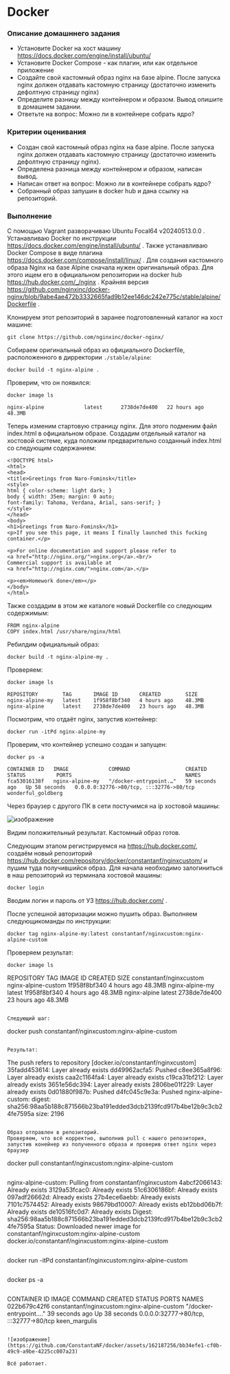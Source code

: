 # ****Docker**** #

### Описание домашннего задания ###

* Установите Docker на хост машину
  <https://docs.docker.com/engine/install/ubuntu/>
* Установите Docker Compose - как плагин, или как отдельное приложение
* Создайте свой кастомный образ nginx на базе alpine. После запуска nginx должен отдавать кастомную страницу (достаточно изменить дефолтную страницу nginx)
* Определите разницу между контейнером и образом. Вывод опишите в домашнем задании.
* Ответьте на вопрос: Можно ли в контейнере собрать ядро?

### Критерии оценивания ###

* Создан свой кастомный образ nginx на базе alpine. После запуска nginx должен отдавать кастомную страницу (достаточно изменить дефолтную страницу nginx).
* Определена разница между контейнером и образом, написан вывод.
* Написан ответ на вопрос: Можно ли в контейнере собрать ядро?
* Собранный образ запушин в docker hub и дана ссылку на репозиторий.

### Выполнение ###

С помощью Vagrant разворачиваю Ubuntu Focal64 v20240513.0.0 . Устанавливаю Docker по инструкции <https://docs.docker.com/engine/install/ubuntu/> . Также устанавливаю Docker Compose в виде плагина <https://docs.docker.com/compose/install/linux/> .
Для создания кастомного образа Nginx на базе Alpine сначала нужен оригинальный образ. Для этого ищем его в официальном репозитории на docker hub <https://hub.docker.com/_/nginx> . Крайняя версия <https://github.com/nginxinc/docker-nginx/blob/9abe4ae472b3332665fad9b12ee146dc242e775c/stable/alpine/Dockerfile> .

Клонируем этот репозиторий в заранее подготовленный каталог на хост машине:

```
git clone https://github.com/nginxinc/docker-nginx/
```

Собираем оригинальный образ из официального Dockerfile, расположенного в дирректории `./stable/alpine`:

```
docker build -t nginx-alpine .
```

Проверим, что он появился:

```
docker image ls
```

```
nginx-alpine             latest      2738de7de400   22 hours ago   48.3MB
```

Теперь изменим стартовую страницу nginx. Для этого подменим файл index.html в официальном образе.
Создадим отдельный каталог на хостовой системе, куда положим предварительно созданный index.html со следующим содержанием:

```
<!DOCTYPE html>
<html>
<head>
<title>Greetings from Naro-Fominsk</title>
<style>
html { color-scheme: light dark; }
body { width: 35em; margin: 0 auto;
font-family: Tahoma, Verdana, Arial, sans-serif; }
</style>
</head>
<body>
<h1>Greetings from Naro-Fominsk</h1>
<p>If you see this page, it means I finally launched this fucking container.</p>

<p>For online documentation and support please refer to
<a href="http://nginx.org/">nginx.org</a>.<br/>
Commercial support is available at
<a href="http://nginx.com/">nginx.com</a>.</p>

<p><em>Homework done</em></p>
</body>
</html>
```
Также создадим в этом же каталоге новый Dockerfile со следующим содержимым:

```
FROM nginx-alpine
COPY index.html /usr/share/nginx/html
```
Ребилдим официальный образ:

```
docker build -t nginx-alpine-my .
```

Проверяем:

```
docker image ls
```

```
REPOSITORY        TAG       IMAGE ID       CREATED        SIZE
nginx-alpine-my   latest    1f958f8bf340   4 hours ago    48.3MB
nginx-alpine      latest    2738de7de400   23 hours ago   48.3MB
```

Посмотрим, что отдаёт nginx, запустив контейнер:

```
docker run -itPd nginx-alpine-my
```
Проверим, что контейнер успешно создан и запущен:

```
docker ps -a
```

```
CONTAINER ID   IMAGE             COMMAND                  CREATED          STATUS          PORTS                                     NAMES
fca53016138f   nginx-alpine-my   "/docker-entrypoint.…"   59 seconds ago   Up 58 seconds   0.0.0.0:32776->80/tcp, :::32776->80/tcp   wonderful_goldberg
```
Через браузер с другого ПК в сети постучимся на ip хостовой машины:



![изображение](https://github.com/ConstantaNF/docker/assets/162187256/276f3c47-4c3d-4d1a-a6fc-af691a8f4b84)

Видим положительный результат. Кастомный образ готов.

Следующим этапом регистрируемся на <https://hub.docker.com/>, создаём новый репозиторий <https://hub.docker.com/repository/docker/constantanf/nginxcustom/> и пушим туда получившийся образ. 
Для начала необходимо залогиниться в наш репозиторий из терминала хостовой машины:

```
docker login
```

Вводим логин и пароль от УЗ <https://hub.docker.com/> . 

После успешной авторизации можно пушить образ. Выполняем следующикоманды по инструкции:

```
docker tag nginx-alpine-my:latest constantanf/nginxcustom:nginx-alpine-custom
```

Проверяем результат:

```
docker image ls
```
REPOSITORY                TAG                   IMAGE ID       CREATED        SIZE
constantanf/nginxcustom   nginx-alpine-custom   1f958f8bf340   4 hours ago    48.3MB
nginx-alpine-my           latest                1f958f8bf340   4 hours ago    48.3MB
nginx-alpine              latest                2738de7de400   23 hours ago   48.3MB
```

Следующий шаг:

```
docker push constantanf/nginxcustom:nginx-alpine-custom 
```

Результат:

```
The push refers to repository [docker.io/constantanf/nginxcustom]
35fadd453614: Layer already exists 
dd49962acfa5: Pushed 
c8ee365a8f96: Layer already exists 
caa2c1164fa4: Layer already exists 
c19ca31bf212: Layer already exists 
3651e56dc394: Layer already exists 
2806be01f229: Layer already exists 
0d01880f987b: Pushed 
d4fc045c9e3a: Pushed 
nginx-alpine-custom: digest: sha256:98aa5b188c871566b23ba191edded3dcb2139fcd917b4be12b9c3cb24fe7595a size: 2196
```

Образ отправлен в репозиторий.
Проверяем, что всё корректно, выполнив pull с нашего репозитория, запустив конейнер из полученного образа и проверив ответ nginx через браузер

```
docker pull constantanf/nginxcustom:nginx-alpine-custom
```

```
nginx-alpine-custom: Pulling from constantanf/nginxcustom
4abcf2066143: Already exists 
3129a53fcac0: Already exists 
51c6306186bf: Already exists 
097adf26662d: Already exists 
27b4ece6aebb: Already exists 
7101c7574452: Already exists 
98679bd10007: Already exists 
eb12bbd06b7f: Already exists 
de10516fc0d7: Already exists 
Digest: sha256:98aa5b188c871566b23ba191edded3dcb2139fcd917b4be12b9c3cb24fe7595a
Status: Downloaded newer image for constantanf/nginxcustom:nginx-alpine-custom
docker.io/constantanf/nginxcustom:nginx-alpine-custom
```

```
docker run -itPd constantanf/nginxcustom:nginx-alpine-custom 
```

```
docker ps -a
```

```
CONTAINER ID   IMAGE                                         COMMAND                  CREATED          STATUS          PORTS                                     NAMES
022b679c42f6   constantanf/nginxcustom:nginx-alpine-custom   "/docker-entrypoint.…"   39 seconds ago   Up 38 seconds   0.0.0.0:32777->80/tcp, :::32777->80/tcp   keen_margulis
```

![изображение](https://github.com/ConstantaNF/docker/assets/162187256/bb34efe1-cf0b-49c9-a9be-4225cc007a23)

Всё работает.






















































